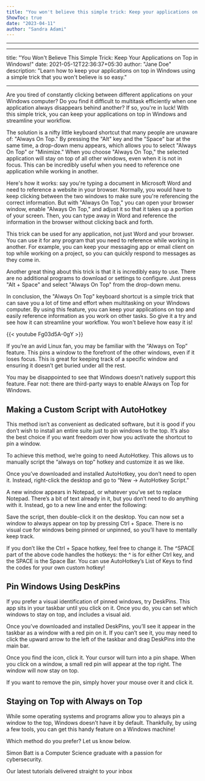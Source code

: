 ```yaml
---
title: "You won't believe this simple trick: Keep your applications on top in Windows!"
ShowToc: true 
date: "2023-04-11"
author: "Sandra Adami"
---
```

*****
---
title: "You Won't Believe This Simple Trick: Keep Your Applications on Top in Windows!"
date: 2021-05-12T22:36:37+05:30
author: "Jane Doe"
description: "Learn how to keep your applications on top in Windows using a simple trick that you won't believe is so easy."

---

Are you tired of constantly clicking between different applications on your Windows computer? Do you find it difficult to multitask efficiently when one application always disappears behind another? If so, you're in luck! With this simple trick, you can keep your applications on top in Windows and streamline your workflow.

The solution is a nifty little keyboard shortcut that many people are unaware of: "Always On Top." By pressing the "Alt" key and the "Space" bar at the same time, a drop-down menu appears, which allows you to select "Always On Top" or "Minimize." When you choose "Always On Top," the selected application will stay on top of all other windows, even when it is not in focus. This can be incredibly useful when you need to reference one application while working in another.

Here's how it works: say you're typing a document in Microsoft Word and need to reference a website in your browser. Normally, you would have to keep clicking between the two windows to make sure you're referencing the correct information. But with "Always On Top," you can open your browser window, enable "Always On Top," and adjust it so that it takes up a portion of your screen. Then, you can type away in Word and reference the information in the browser without clicking back and forth.

This trick can be used for any application, not just Word and your browser. You can use it for any program that you need to reference while working in another. For example, you can keep your messaging app or email client on top while working on a project, so you can quickly respond to messages as they come in.

Another great thing about this trick is that it is incredibly easy to use. There are no additional programs to download or settings to configure. Just press "Alt + Space" and select "Always On Top" from the drop-down menu.

In conclusion, the "Always On Top" keyboard shortcut is a simple trick that can save you a lot of time and effort when multitasking on your Windows computer. By using this feature, you can keep your applications on top and easily reference information as you work on other tasks. So give it a try and see how it can streamline your workflow. You won't believe how easy it is!

{{< youtube Fg03d5A-0gY >}} 



If you’re an avid Linux fan, you may be familiar with the “Always on Top” feature. This pins a window to the forefront of the other windows, even if it loses focus. This is great for keeping track of a specific window and ensuring it doesn’t get buried under all the rest.
 
You may be disappointed to see that Windows doesn’t natively support this feature. Fear not: there are third-party ways to enable Always on Top for Windows.
 
## Making a Custom Script with AutoHotkey
 
This method isn’t as convenient as dedicated software, but it is good if you don’t wish to install an entire suite just to pin windows to the top. It’s also the best choice if you want freedom over how you activate the shortcut to pin a window.
 
To achieve this method, we’re going to need AutoHotkey. This allows us to manually script the “always on top” hotkey and customize it as we like.
 
Once you’ve downloaded and installed AutoHotkey, you don’t need to open it. Instead, right-click the desktop and go to “New -> AutoHotkey Script.”
 
A new window appears in Notepad, or whatever you’ve set to replace Notepad. There’s a bit of text already in it, but you don’t need to do anything with it. Instead, go to a new line and enter the following:
 
Save the script, then double-click it on the desktop. You can now set a window to always appear on top by pressing Ctrl + Space. There is no visual cue for windows being pinned or unpinned, so you’ll have to mentally keep track.
 
If you don’t like the Ctrl + Space hotkey, feel free to change it. The ^SPACE part of the above code handles the hotkeys: the ^ is for either Ctrl key, and the SPACE is the Space Bar. You can use AutoHotkey’s List of Keys to find the codes for your own custom hotkey!
 
## Pin Windows Using DeskPins
 
If you prefer a visual identification of pinned windows, try DeskPins. This app sits in your taskbar until you click on it. Once you do, you can set which windows to stay on top, and includes a visual aid.
 
Once you’ve downloaded and installed DeskPins, you’ll see it appear in the taskbar as a window with a red pin on it. If you can’t see it, you may need to click the upward arrow to the left of the taskbar and drag DeskPins into the main bar.
 
Once you find the icon, click it. Your cursor will turn into a pin shape. When you click on a window, a small red pin will appear at the top right. The window will now stay on top.
 
If you want to remove the pin, simply hover your mouse over it and click it.
 
## Staying on Top with Always on Top
 
While some operating systems and programs allow you to always pin a window to the top, Windows doesn’t have it by default. Thankfully, by using a few tools, you can get this handy feature on a Windows machine!
 
Which method do you prefer? Let us know below.
 
Simon Batt is a Computer Science graduate with a passion for cybersecurity.
 
Our latest tutorials delivered straight to your inbox




